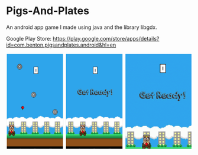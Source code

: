# Pigs-And-Plates

An android app game I made using java and the library libgdx.

Google Play Store: https://play.google.com/store/apps/details?id=com.benton.pigsandplates.android&hl=en

![alt text](https://raw.githubusercontent.com/WinSomeLoseSome/Pigs-And-Plates/master/img/pig.png)
